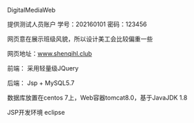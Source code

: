 DigitalMediaWeb


提供测试人员账户
学号：202160101   密码：123456


网页意在展示班级风貌，所以设计美工会比较偏重一些

网页地址：www.shenqihl.club

前端：
采用轻量级JQuery

后端：
Jsp + MySQL5.7

数据库放置在centos 7上，Web容器tomcat8.0，基于JavaJDK 1.8

JSP开发环境 eclipse

